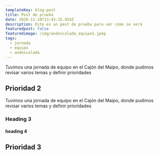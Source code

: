 ```yaml
---
templateKey: blog-post
title: Post de prueba
date: 2020-11-18T13:43:15.924Z
description: Este es un post de prueba para ver cómo se verá
featuredpost: false
featuredimage: /img/andescalada_equipo1.jpeg
tags:
  - jornada
  - equipo
  - andescalada
---
```

Tuvimos una jornada de equipo en el Cajón del Maipo, donde pudimos revisar varios temas y definir prioridades

## Prioridad 2

Tuvimos una jornada de equipo en el Cajón del Maipo, donde pudimos revisar varios temas y definir prioridades

### Heading 3

#### heading 4

## Prioridad 3